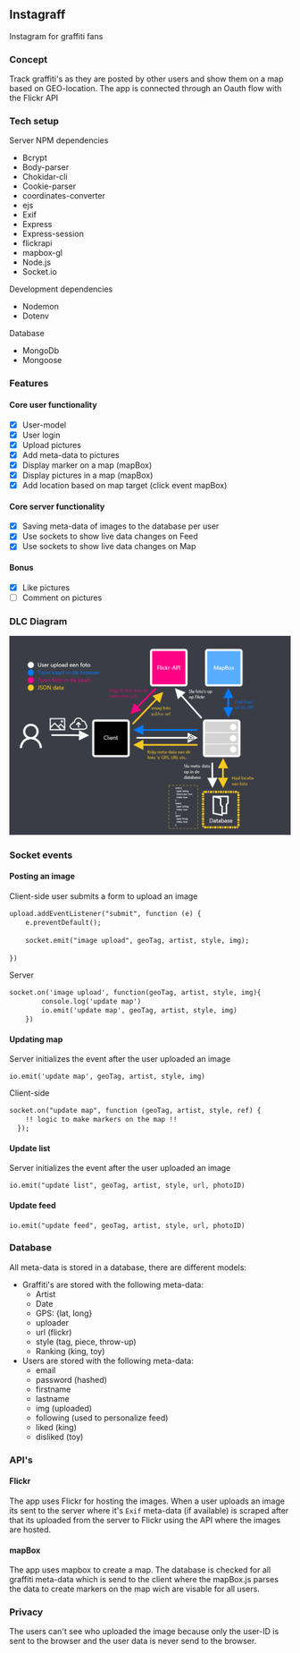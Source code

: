 ## Instagraff
Instagram for graffiti fans

### Concept
Track graffiti's as they are posted by other users and show them on a map based on GEO-location.
The app is connected through an Oauth flow with the Flickr API

### Tech setup
Server NPM dependencies
- Bcrypt
- Body-parser
- Chokidar-cli
- Cookie-parser
- coordinates-converter
- ejs
- Exif
- Express
- Express-session
- flickrapi
- mapbox-gl
- Node.js
- Socket.io

Development dependencies
- Nodemon
- Dotenv

Database
- MongoDb
- Mongoose

### Features

#### Core user functionality
- [X] User-model
- [X] User login
- [X] Upload pictures
- [X] Add meta-data to pictures
- [X] Display marker on a map (mapBox)
- [X] Display pictures in a map (mapBox)
- [X] Add location based on map target (click event mapBox)

#### Core server functionality
- [X] Saving meta-data of images to the database per user
- [X] Use sockets to show live data changes on Feed
- [X] Use sockets to show live data changes on Map

#### Bonus
- [X] Like pictures
- [ ] Comment on pictures

### DLC Diagram
![DLC - Instagraff](https://github.com/Mokerstier/real-time-web-1920/blob/b247101cb3a9a2dccb0ff761afe5fe6046aefb58/repo-img/DLC-instagraff.png)

### Socket events

#### Posting an image
Client-side user submits a form to upload an image

```
upload.addEventListener("submit", function (e) {
    e.preventDefault();
     
    socket.emit("image upload", geoTag, artist, style, img);

})
```

Server
```
socket.on('image upload', function(geoTag, artist, style, img){
		console.log('update map')
		io.emit('update map', geoTag, artist, style, img)
	})
```
#### Updating map
Server initializes the event after the user uploaded an image
```
io.emit('update map', geoTag, artist, style, img)
```

Client-side
```
socket.on("update map", function (geoTag, artist, style, ref) {
    !! logic to make markers on the map !!
  });
```
#### Update list
Server initializes the event after the user uploaded an image
```
io.emit("update list", geoTag, artist, style, url, photoID)
```
#### Update feed
```
io.emit("update feed", geoTag, artist, style, url, photoID)
```
### Database
All meta-data is stored in a database, there are different models:
- Graffiti's are stored with the following meta-data:
    - Artist
    - Date
    - GPS: {lat, long}
    - uploader
    - url (flickr)
    - style (tag, piece, throw-up)
    - Ranking (king, toy)
- Users are stored with the following meta-data:
    - email
    - password (hashed)
    - firstname
    - lastname
    - img (uploaded)
    - following (used to personalize feed)
    - liked (king)
    - disliked (toy)

### API's

#### Flickr
The app uses Flickr for hosting the images.
When a user uploads an image its sent to the server where it's `Exif` meta-data (if available) is scraped after that its uploaded from the server to Flickr using the API where the images are hosted.

#### mapBox
The app uses mapbox to create a map.
The database is checked for all graffiti meta-data which is send to the client where the mapBox.js parses the data to create markers on the map wich are visable for all users. 

### Privacy
The users can't see who uploaded the image because only the user-ID is sent to the browser and the user data is never send to the browser.